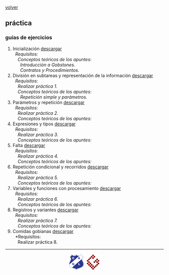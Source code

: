 [volver](index.md)<br/>
## práctica

### guías de ejercicios

1. Inicialización <a href="material/practica/1-practica1.docx" target="_blank">descargar</a><br/>
   &nbsp;&nbsp;*Requisitos:<br/>
   &nbsp;&nbsp;&nbsp;&nbsp;Conceptos teóricos de los apuntes:<br/>
   &nbsp;&nbsp;&nbsp;&nbsp;&nbsp;&nbsp;Introducción a Gobstones.<br/>
   &nbsp;&nbsp;&nbsp;&nbsp;&nbsp;&nbsp;Contratos y Procedimientos.*<br/>
2. División en subtareas y representación de la información <a href="material/practica/2-DivisionEnSubtareasYRepresentacionDeLaInformacion.docx" target="_blank">descargar</a><br/>
   &nbsp;&nbsp;*Requisitos:<br/>
   &nbsp;&nbsp;&nbsp;&nbsp;Realizar práctica 1.<br/>
   &nbsp;&nbsp;&nbsp;&nbsp;Conceptos teóricos de los apuntes:<br/>
   &nbsp;&nbsp;&nbsp;&nbsp;&nbsp;&nbsp;Repetición simple y parámetros.*<br/>
3. Parámetros y repetición <a href="material/practica/3-ParametrosYRepeticion.docx" target="_blank">descargar</a><br/>
   &nbsp;&nbsp;*Requisitos:<br/>
   &nbsp;&nbsp;&nbsp;&nbsp;Realizar práctica 2.<br/>
   &nbsp;&nbsp;&nbsp;&nbsp;Conceptos teóricos de los apuntes:*<br/>
4. Expresiones y tipos <a href="material/practica/4-ExpresionesYTipos.docx" target="_blank">descargar</a><br/>
   &nbsp;&nbsp;*Requisitos:<br/>
   &nbsp;&nbsp;&nbsp;&nbsp;Realizar práctica 3.<br/>
   &nbsp;&nbsp;&nbsp;&nbsp;Conceptos teóricos de los apuntes:*<br/>
5. Falta <a href="material/practica/4-ExpresionesYTipos.docx" target="_blank">descargar</a><br/>
   &nbsp;&nbsp;*Requisitos:<br/>
   &nbsp;&nbsp;&nbsp;&nbsp;Realizar práctica 4.<br/>
   &nbsp;&nbsp;&nbsp;&nbsp;Conceptos teóricos de los apuntes:*<br/>
6. Repetición condicional y recorridos <a href="material/practica/6-RepeticionCondicionalYRecorridos.docx" target="_blank">descargar</a><br/>
   &nbsp;&nbsp;*Requisitos:<br/>
   &nbsp;&nbsp;&nbsp;&nbsp;Realizar práctica 5.<br/>
   &nbsp;&nbsp;&nbsp;&nbsp;Conceptos teóricos de los apuntes:*<br/>
7. Variables y funciones con procesamiento <a href="material/practica/7-VariablesYFuncionesConProcesamiento.docx" target="_blank">descargar</a><br/>
   &nbsp;&nbsp;*Requisitos:<br/>
   &nbsp;&nbsp;&nbsp;&nbsp;Realizar práctica 6.<br/>
   &nbsp;&nbsp;&nbsp;&nbsp;Conceptos teóricos de los apuntes:*<br/>
8. Registros y variantes <a href="material/practica/8-RegistrosYVariantes.docx" target="_blank">descargar</a><br/>
   &nbsp;&nbsp;*Requisitos:<br/>
   &nbsp;&nbsp;&nbsp;&nbsp;Realizar práctica 7.<br/>
   &nbsp;&nbsp;&nbsp;&nbsp;Conceptos teóricos de los apuntes:*<br/>
9. Comidas gobianas <a href="material/practica/9-ComidasGobianas(Registros).docx" target="_blank">descargar</a><br/>
   &nbsp;&nbsp;*Requisitos:<br/>
   &nbsp;&nbsp;&nbsp;&nbsp;Realizar práctica 8.<br/>

<hr/>

<center><img src="imagenes/logo-lamadrid-1.png" />&nbsp;<img src="imagenes/logo-gobstones-1.png" /></center>
